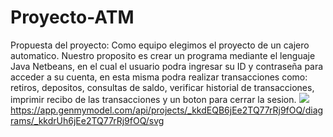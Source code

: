 # Proyecto-ATM
Propuesta del proyecto: Como equipo elegimos el proyecto de un cajero automatico. Nuestro proposito es crear un programa mediante el lenguaje Java Netbeans, en el cual el usuario podra ingresar su ID y contraseña para acceder a su cuenta, en esta misma podra realizar transacciones como: retiros, depositos, consultas de saldo, verificar historial de transacciones, imprimir recibo de las transacciones y un boton para cerrar la sesion.
<img src="https://app.genmymodel.com/api/projects/_kkdEQB6jEe2TQ77rRj9fOQ/diagrams/_kkdrUh6jEe2TQ77rRj9fOQ/svg">
https://app.genmymodel.com/api/projects/_kkdEQB6jEe2TQ77rRj9fOQ/diagrams/_kkdrUh6jEe2TQ77rRj9fOQ/svg
